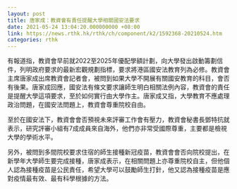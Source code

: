 ```yaml
---
layout: post
title: 唐家成：教資會有責任提醒大學相關國安法要求
date: 2021-05-24 13:04:20.000000000 +08:00
link: https://news.rthk.hk/rthk/ch/component/k2/1592368-20210524.htm
categories: rthk
---
```


有報道指，教資會早前就2022至2025年優配學額計劃，向大學發出啟動籌劃信件，列明政府要求的最新宏觀規劃指標，要求將港區國安法教育列為必修。教資會主席唐家成出席教資會記者會，被問到如果大學不開展有關國安教育的科目，會否有後果。唐家成回應，國安法有條文要求讓師生明白相關法例內容，教資會的責任是提醒大學這項要求，至於如何實行由大學作主。唐家成又指，大學教育不應處理政治問題，在國安法問題上，教資會尊重院校自由。

至於在國安法下，教資會會否預視未來評審工作會有壓力，教資會秘書長鄧特抗就表示，研究評審小組有7成成員來自海外，他們亦非常受國際尊重，主要都是檢視大學的學術水平。

另外，被問到多間院校要求住宿的師生接種新冠疫苗，教資會會否向院校提出，在新學年大學師生要完成接種，唐家成表示，在相關問題上亦尊重院校自主，但他個人認為接種疫苗是公民責任，希望大學可以鼓勵師生打針，他又認為接種疫苗是應對疫情最有效、最有科學根據的方法。
